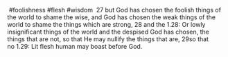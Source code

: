  #foolishness #flesh #wisdom
 27 but God has chosen the foolish things of the world to shame the wise, and God has chosen the weak things of the world to shame the things which are strong, 28 and the 1.28: Or lowly insignificant things of the world and the despised God has chosen, the things that are not, so that He may nullify the things that are, 29so that no 1.29: Lit flesh human may boast before God.